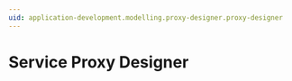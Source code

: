 ```yaml
---
uid: application-development.modelling.proxy-designer.proxy-designer
---
```

# Service Proxy Designer

##

##

##

##
